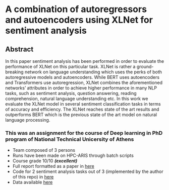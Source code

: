 # A combination of autoregressors and autoencoders using XLNet for sentiment analysis

## Abstract <br/>
In this paper sentiment analysis has been performed in order to evaluate the performance
of XLNet on this particular task. XLNet is rather a ground-breaking network on language
understanding which uses the perks of both autoregressive models and autoencoders. While
BERT uses autoencoders and Transformers use autoregression, XLNet combines the aforementioned networks’ attributes in order to achieve higher performance in many NLP tasks,
such as sentiment analysis, question answering, reading comprehension, natural language
understanding etc. In this work we evaluate the XLNet model in several sentiment classification tasks in terms of accuracy and efficiency. The XLNet reaches state of the art results
and outperforms BERT which is the previous state of the art model on natural language
processing.

### This was an assignment for the course of Deep learning in PhD program of National Technical Unicersity of Athens ###
- Team composed of 3 persons
- Runs have been made on HPC-ARIS through batch scripts
- Course grade 10/10 ***(excellent)***
- Full report formatted as a paper in [here](https://github.com/dzaridis/Sentiment-analysis-using-XLnet/blob/main/XL_NET__a_generalized_Autoregressive_network_for_sentiment_analysis.pdf)
- Code for 2 sentiment analysis tasks out of 3 (implemented by the author of this repo) in [here](https://github.com/dzaridis/Sentiment-analysis-using-XLnet/tree/main/CODE)
- Data available [here](https://github.com/dzaridis/Sentiment-analysis-using-XLnet/tree/main/DATA)
